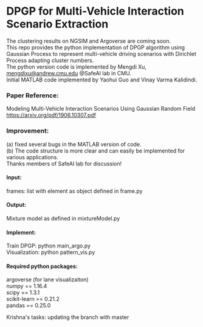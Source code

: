 # DPGP for Multi-Vehicle Interaction Scenario Extraction
The clustering results on NGSIM and Argoverse are coming soon. <br>
This repo provides the python implementation of DPGP algorithm using Gaussian Process to represent multi-vehicle driving scenarios with Dirichlet Process adapting cluster numbers. <br>
The python version code is implemented by Mengdi Xu, mengdixu@andrew.cmu.edu @SafeAI lab in CMU. <br>
Initial MATLAB code implemented by Yaohui Guo and Vinay Varma Kalidindi. <br>

### Paper Reference:
Modeling Multi-Vehicle Interaction Scenarios Using Gaussian Random Field <br>
https://arxiv.org/pdf/1906.10307.pdf


### Improvement:
(a) fixed several bugs in the MATLAB version of code. <br>
(b) The code structure is more clear and can easily be implemented for various applications. <br>
Thanks members of SafeAI lab for discussion! <br>


#### Input:

frames: list with element as object defined in frame.py <br>

#### Output:

Mixture model as defined in mixtureModel.py <br>

#### Implement:
Train DPGP: python main_argo.py <br>
Visualization: python pattern_vis.py

#### Required python packages:
argoverse (for lane visualizaiton) <br>
numpy         == 1.16.4 <br>
scipy         == 1.3.1 <br>
scikit-learn  == 0.21.2 <br>
pandas        == 0.25.0 <br>
<Some others:
math  
multiprocessing 
functools 
pickle >

Krishna's tasks:
updating the branch with master 
